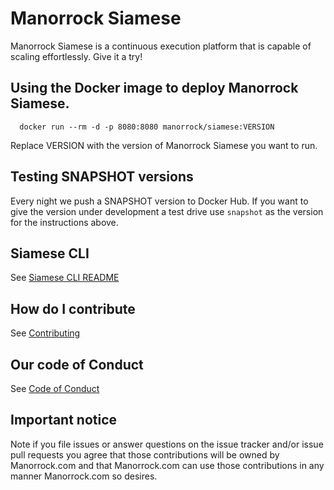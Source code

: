 # Manorrock Siamese

Manorrock Siamese is a continuous execution platform that is capable of
scaling effortlessly. Give it a try!

## Using the Docker image to deploy Manorrock Siamese.

```shell
  docker run --rm -d -p 8080:8080 manorrock/siamese:VERSION
```

Replace VERSION with the version of Manorrock Siamese you want to run.

## Testing SNAPSHOT versions

Every night we push a SNAPSHOT version to Docker Hub. If you want to give the
version under development a test drive use `snapshot` as the version for the
instructions above.

## Siamese CLI

See [Siamese CLI README](cli/README.md)

## How do I contribute

See [Contributing](CONTRIBUTING.md)

## Our code of Conduct

See [Code of Conduct](CODE_OF_CONDUCT.md)

## Important notice

Note if you file issues or answer questions on the issue tracker and/or issue
pull requests you agree that those contributions will be owned by Manorrock.com
and that Manorrock.com can use those contributions in any manner Manorrock.com
so desires.
